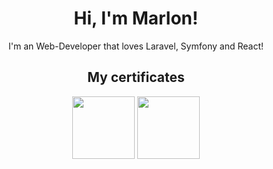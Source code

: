 <h1 align="center">Hi, I'm Marlon!</h1>

<p align="center">I'm an Web-Developer that loves Laravel, Symfony and React!</p>


<h2 align="center">My certificates</h2>
<div align="center">
<img src="https://pimcore.com/academy/certificate-validation/badge/HDPN29BC15K8JMA" height="100px" width="auto">
<a href="https://www.efset.org/cert/BDuYVu"><img src="https://cdn.efset.org/efset-widget/img/certificate_75.png" height="100px" width="auto"></a>
</div>
